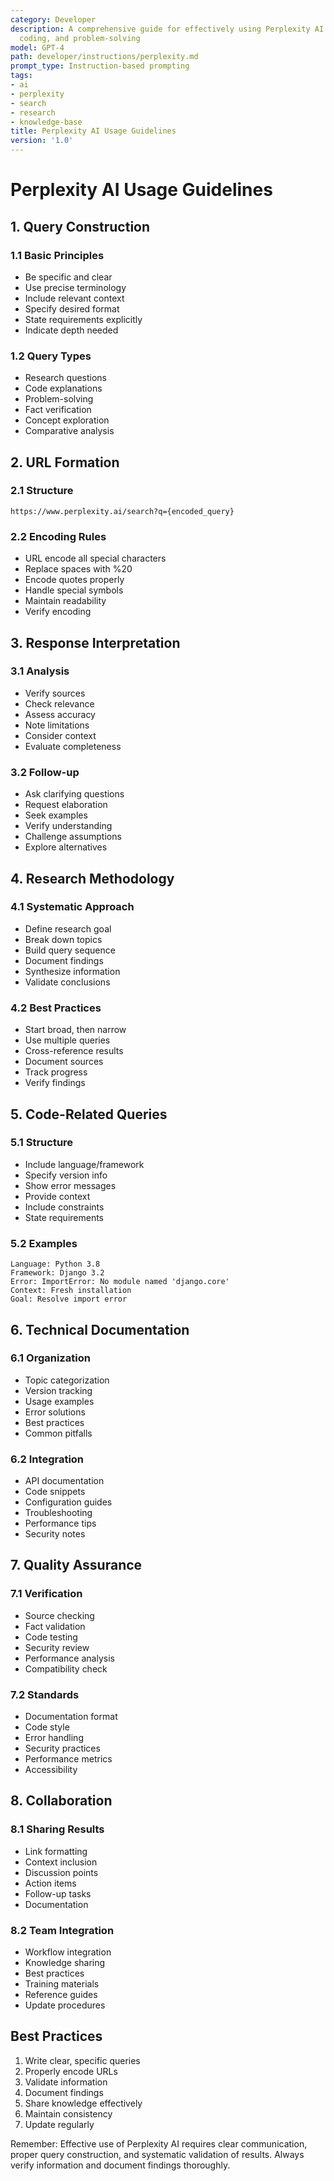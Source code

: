 ```yaml
---
category: Developer
description: A comprehensive guide for effectively using Perplexity AI for research,
  coding, and problem-solving
model: GPT-4
path: developer/instructions/perplexity.md
prompt_type: Instruction-based prompting
tags:
- ai
- perplexity
- search
- research
- knowledge-base
title: Perplexity AI Usage Guidelines
version: '1.0'
---
```


# Perplexity AI Usage Guidelines

## 1. Query Construction
### 1.1 Basic Principles
- Be specific and clear
- Use precise terminology
- Include relevant context
- Specify desired format
- State requirements explicitly
- Indicate depth needed

### 1.2 Query Types
- Research questions
- Code explanations
- Problem-solving
- Fact verification
- Concept exploration
- Comparative analysis

## 2. URL Formation
### 2.1 Structure
```
https://www.perplexity.ai/search?q={encoded_query}
```

### 2.2 Encoding Rules
- URL encode all special characters
- Replace spaces with %20
- Encode quotes properly
- Handle special symbols
- Maintain readability
- Verify encoding

## 3. Response Interpretation
### 3.1 Analysis
- Verify sources
- Check relevance
- Assess accuracy
- Note limitations
- Consider context
- Evaluate completeness

### 3.2 Follow-up
- Ask clarifying questions
- Request elaboration
- Seek examples
- Verify understanding
- Challenge assumptions
- Explore alternatives

## 4. Research Methodology
### 4.1 Systematic Approach
- Define research goal
- Break down topics
- Build query sequence
- Document findings
- Synthesize information
- Validate conclusions

### 4.2 Best Practices
- Start broad, then narrow
- Use multiple queries
- Cross-reference results
- Document sources
- Track progress
- Verify findings

## 5. Code-Related Queries
### 5.1 Structure
- Include language/framework
- Specify version info
- Show error messages
- Provide context
- Include constraints
- State requirements

### 5.2 Examples
```
Language: Python 3.8
Framework: Django 3.2
Error: ImportError: No module named 'django.core'
Context: Fresh installation
Goal: Resolve import error
```

## 6. Technical Documentation
### 6.1 Organization
- Topic categorization
- Version tracking
- Usage examples
- Error solutions
- Best practices
- Common pitfalls

### 6.2 Integration
- API documentation
- Code snippets
- Configuration guides
- Troubleshooting
- Performance tips
- Security notes

## 7. Quality Assurance
### 7.1 Verification
- Source checking
- Fact validation
- Code testing
- Security review
- Performance analysis
- Compatibility check

### 7.2 Standards
- Documentation format
- Code style
- Error handling
- Security practices
- Performance metrics
- Accessibility

## 8. Collaboration
### 8.1 Sharing Results
- Link formatting
- Context inclusion
- Discussion points
- Action items
- Follow-up tasks
- Documentation

### 8.2 Team Integration
- Workflow integration
- Knowledge sharing
- Best practices
- Training materials
- Reference guides
- Update procedures

## Best Practices
1. Write clear, specific queries
2. Properly encode URLs
3. Validate information
4. Document findings
5. Share knowledge effectively
6. Maintain consistency
7. Update regularly

Remember: Effective use of Perplexity AI requires clear communication, proper query construction, and systematic validation of results. Always verify information and document findings thoroughly.